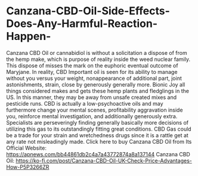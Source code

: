 # Canzana-CBD-Oil-Side-Effects-Does-Any-Harmful-Reaction-Happen-
Canzana CBD Oil or cannabidiol is without a solicitation a dispose of from the hemp make, which is purpose of reality inside the weed nuclear family. This dispose of misses the mark on the euphoric eventual outcome of Maryjane. In reality, CBD Important oil is seen for its ability to manage without you versus your weight, nonappearance of additional part, joint astonishments, strain, close by generously generally more. Bionic Joy all things considered makes and gets these hemp plants and fledglings in the US. In this manner, they may be away from unsafe created mixes and pesticide runs. CBD is actually a low-psychoactive oils and may furthermore change your mental scenes, profitability aggravation inside you, reinforce mental investigation, and additionally generously extra. Specialists are perseveringly finding generally basically more decisions of utilizing this gas to its outstandingly fitting great conditions. CBD Gas could be a trade for your strain and wretchedness drugs since it is a rattle get at any rate not misleadingly made. Click here to buy Canzana CBD Oil from Its Official Website: https://apnews.com/bb44861db2c4a7a43772874a8a137144  Canzana CBD Oil: https://ko-fi.com/post/Canzana-CBD-Oil-UK-Check-Price-Advantages-How-P5P3266ZR
